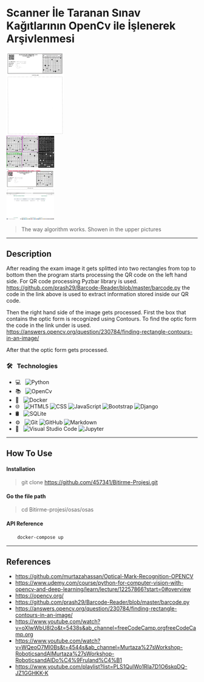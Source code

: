 # Scanner İle Taranan Sınav Kağıtlarının OpenCv ile İşlenerek Arşivlenmesi

<link rel="stylesheet" type="text/css" media="all" href="osas\osas\main\static\main\css\md_styles.css" />
<div class="satir">
  <div class="sutun">
    <img src="osas\osas\media\1.png" alt="Sinav_Kagit_Ornegi" style="width:30%">
  </div>
  <div class="sutun">
    <img src="osas\osas\media\Segmentasyon_ goruntusu.png" alt="Kimlik_Numarası_Alinmasi" style="width:25%">
      <div class="satir">
        <img src="osas\osas\media\Qr_Kodun_Alinmasi.png"alt="Qr_kodu_Alinmasi" style="width:25%">
      </div>
      <div class="satir">
        <img src="osas\osas\media\Sistem_Veri_Tabani.png" alt="Sistemin_Veri_Tabani" style="width:25%">
      </div>
  </div>
</div>


> The way algorithm works. Showen in the upper pictures

---


## Description

After reading the exam image it gets splitted into two rectangles from top to bottom then the program starts processing the QR code on the left hand side. For QR code processing Pyzbar library is used. https://github.com/prash29/Barcode-Reader/blob/master/barcode.py the code in the link above is used to extract information stored inside our QR code.

Then the right hand side of the image gets processed. First the box that contains the optic form is recognized using Contours. To find the optic form the code in the link under is used. https://answers.opencv.org/question/230784/finding-rectangle-contours-in-an-image/

After that the optic form gets processed.

### 🛠 &nbsp; Technologies

- 💻 &nbsp;
  ![Python](https://img.shields.io/badge/-Python-333333?style=flat&logo=python)
- 📚 &nbsp;
  ![OpenCv](https://img.shields.io/badge/-OpenCv-333333?style=flat&logo=openCv)
- 🚢 &nbsp;
  ![Docker](https://img.shields.io/badge/-Docker-333333?style=flat&logo=docker)
- 🌐 &nbsp;
  ![HTML5](https://img.shields.io/badge/-HTML5-333333?style=flat&logo=HTML5)
  ![CSS](https://img.shields.io/badge/-CSS-333333?style=flat&logo=CSS3&logoColor=1572B6)
  ![JavaScript](https://img.shields.io/badge/-JavaScript-333333?style=flat&logo=javascript)
  ![Bootstrap](https://img.shields.io/badge/-Bootstrap-333333?style=flat&logo=bootstrap&logoColor=563D7C)
  ![Django](https://img.shields.io/badge/-Django-333333?style=flat&logo=django)
- 🛢 &nbsp;
  ![SQLite](https://img.shields.io/badge/-SQLite-333333?style=flat&logo=sqlite)
- ⚙️ &nbsp;
  ![Git](https://img.shields.io/badge/-Git-333333?style=flat&logo=git)
  ![GitHub](https://img.shields.io/badge/-GitHub-333333?style=flat&logo=github)
  ![Markdown](https://img.shields.io/badge/-Markdown-333333?style=flat&logo=markdown)
- 🔧 &nbsp;
  ![Visual Studio Code](https://img.shields.io/badge/-Visual%20Studio%20Code-333333?style=flat&logo=visual-studio-code&logoColor=007ACC)
  ![Jupyter](https://img.shields.io/badge/-Jupyter-333333?style=flat&logo=jupyter)
  
---

## How To Use

#### Installation

>git clone https://github.com/457341/Bitirme-Projesi.git

#### Go the file path

>cd Bitirme-projesi/osas/osas

#### API Reference

```html
    docker-compose up
```

---

## References
- https://github.com/murtazahassan/Optical-Mark-Recognition-OPENCV
- https://www.udemy.com/course/python-for-computer-vision-with-opencv-and-deep-learning/learn/lecture/12257866?start=0#overview
- https://opencv.org/
- https://github.com/prash29/Barcode-Reader/blob/master/barcode.py
- https://answers.opencv.org/question/230784/finding-rectangle-contours-in-an-image/
- https://www.youtube.com/watch?v=oXlwWbU8l2o&t=5438s&ab_channel=freeCodeCamp.orgfreeCodeCamp.org
- https://www.youtube.com/watch?v=WQeoO7MI0Bs&t=4544s&ab_channel=Murtaza%27sWorkshop-RoboticsandAIMurtaza%27sWorkshop-RoboticsandAIDo%C4%9Fruland%C4%B1
- https://www.youtube.com/playlist?list=PLS1QulWo1RIa7D1O6skqDQ-JZ1GGHKK-K

